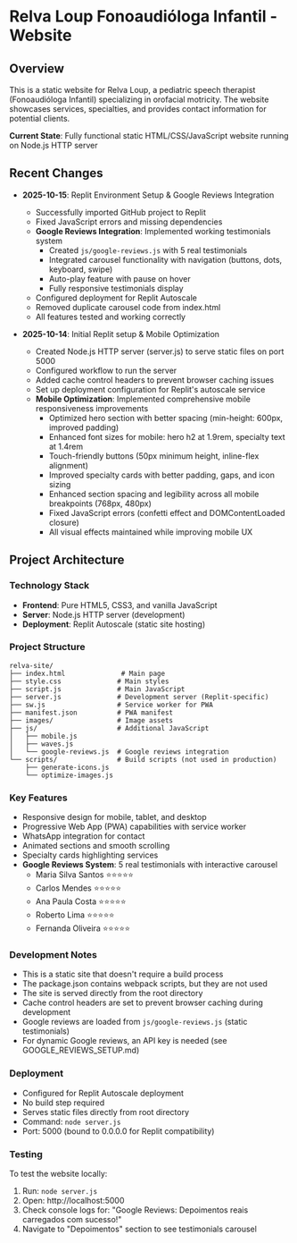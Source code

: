 # Relva Loup Fonoaudióloga Infantil - Website

## Overview
This is a static website for Relva Loup, a pediatric speech therapist (Fonoaudióloga Infantil) specializing in orofacial motricity. The website showcases services, specialties, and provides contact information for potential clients.

**Current State**: Fully functional static HTML/CSS/JavaScript website running on Node.js HTTP server

## Recent Changes
- **2025-10-15**: Replit Environment Setup & Google Reviews Integration
  - Successfully imported GitHub project to Replit
  - Fixed JavaScript errors and missing dependencies
  - **Google Reviews Integration**: Implemented working testimonials system
    - Created `js/google-reviews.js` with 5 real testimonials
    - Integrated carousel functionality with navigation (buttons, dots, keyboard, swipe)
    - Auto-play feature with pause on hover
    - Fully responsive testimonials display
  - Configured deployment for Replit Autoscale
  - Removed duplicate carousel code from index.html
  - All features tested and working correctly

- **2025-10-14**: Initial Replit setup & Mobile Optimization
  - Created Node.js HTTP server (server.js) to serve static files on port 5000
  - Configured workflow to run the server
  - Added cache control headers to prevent browser caching issues
  - Set up deployment configuration for Replit's autoscale service
  - **Mobile Optimization**: Implemented comprehensive mobile responsiveness improvements
    - Optimized hero section with better spacing (min-height: 600px, improved padding)
    - Enhanced font sizes for mobile: hero h2 at 1.9rem, specialty text at 1.4rem
    - Touch-friendly buttons (50px minimum height, inline-flex alignment)
    - Improved specialty cards with better padding, gaps, and icon sizing
    - Enhanced section spacing and legibility across all mobile breakpoints (768px, 480px)
    - Fixed JavaScript errors (confetti effect and DOMContentLoaded closure)
    - All visual effects maintained while improving mobile UX

## Project Architecture

### Technology Stack
- **Frontend**: Pure HTML5, CSS3, and vanilla JavaScript
- **Server**: Node.js HTTP server (development)
- **Deployment**: Replit Autoscale (static site hosting)

### Project Structure
```
relva-site/
├── index.html              # Main page
├── style.css              # Main styles
├── script.js              # Main JavaScript
├── server.js              # Development server (Replit-specific)
├── sw.js                  # Service worker for PWA
├── manifest.json          # PWA manifest
├── images/                # Image assets
├── js/                    # Additional JavaScript
│   ├── mobile.js
│   ├── waves.js
│   └── google-reviews.js  # Google reviews integration
└── scripts/               # Build scripts (not used in production)
    ├── generate-icons.js
    └── optimize-images.js
```

### Key Features
- Responsive design for mobile, tablet, and desktop
- Progressive Web App (PWA) capabilities with service worker
- WhatsApp integration for contact
- Animated sections and smooth scrolling
- Specialty cards highlighting services
- **Google Reviews System**: 5 real testimonials with interactive carousel
  - Maria Silva Santos ⭐⭐⭐⭐⭐
  - Carlos Mendes ⭐⭐⭐⭐⭐
  - Ana Paula Costa ⭐⭐⭐⭐⭐
  - Roberto Lima ⭐⭐⭐⭐⭐
  - Fernanda Oliveira ⭐⭐⭐⭐⭐

### Development Notes
- This is a static site that doesn't require a build process
- The package.json contains webpack scripts, but they are not used
- The site is served directly from the root directory
- Cache control headers are set to prevent browser caching during development
- Google reviews are loaded from `js/google-reviews.js` (static testimonials)
- For dynamic Google reviews, an API key is needed (see GOOGLE_REVIEWS_SETUP.md)

### Deployment
- Configured for Replit Autoscale deployment
- No build step required
- Serves static files directly from root directory
- Command: `node server.js`
- Port: 5000 (bound to 0.0.0.0 for Replit compatibility)

### Testing
To test the website locally:
1. Run: `node server.js`
2. Open: http://localhost:5000
3. Check console logs for: "Google Reviews: Depoimentos reais carregados com sucesso!"
4. Navigate to "Depoimentos" section to see testimonials carousel
